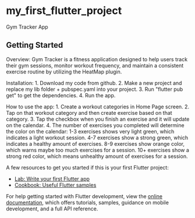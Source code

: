# my_first_flutter_project

Gym Tracker App

## Getting Started

Overview: 
    Gym Tracker is a fitness application designed to help users track their gym 
sessions, monitor workout frequency, and maintain a consistent exercise routine
by utilizing the HeatMap plugin.

Installation:
    1. Download my code from github.
    2. Make a new project and replace my lib folder + pubspec.yaml into your project.
    3. Run "flutter pub get" to get the dependencies.
    4. Run the app.

How to use the app:
    1. Create a workout categories in Home Page screen.
    2. Tap on that workout category and then create exercise based on that category.
    3. Tap the checkbox when you finish an exercise and it will update on the calendar.
    4. The number of exercises you completed will determine the color on the calendar:
        1-3 exercises shows very light green, which indicates a light workout session.
        4-7 exercises show a strong green, which indicates a healthy amount of exercises.
        8-9 exercises show orange color, which warns maybe too much exercises for a session.
        10+ exercises show a strong red color, which means unhealthy amount of exercises for a session.

A few resources to get you started if this is your first Flutter project:

- [Lab: Write your first Flutter app](https://docs.flutter.dev/get-started/codelab)
- [Cookbook: Useful Flutter samples](https://docs.flutter.dev/cookbook)

For help getting started with Flutter development, view the
[online documentation](https://docs.flutter.dev/), which offers tutorials,
samples, guidance on mobile development, and a full API reference.
